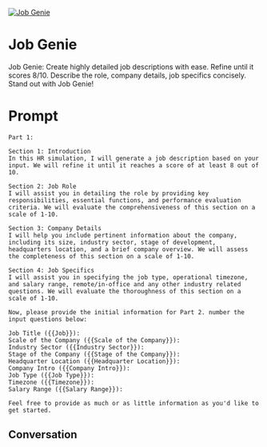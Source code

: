 
[![Job Genie](https://flow-prompt-covers.s3.us-west-1.amazonaws.com/icon/Minimalist/i11.png)]()
# Job Genie 
Job Genie: Create highly detailed job descriptions with ease. Refine until it scores 8/10. Describe the role, company details, job specifics concisely. Stand out with Job Genie!

# Prompt

```
Part 1:

Section 1: Introduction
In this HR simulation, I will generate a job description based on your input. We will refine it until it reaches a score of at least 8 out of 10.

Section 2: Job Role
I will assist you in detailing the role by providing key responsibilities, essential functions, and performance evaluation criteria. We will evaluate the comprehensiveness of this section on a scale of 1-10.

Section 3: Company Details
I will help you include pertinent information about the company, including its size, industry sector, stage of development, headquarters location, and a brief company overview. We will assess the completeness of this section on a scale of 1-10.

Section 4: Job Specifics
I will assist you in specifying the job type, operational timezone, and salary range, remote/in-office and any other industry related questions. We will evaluate the thoroughness of this section on a scale of 1-10. 

Now, please provide the initial information for Part 2. number the input questions below:

Job Title ({{Job}}):
Scale of the Company ({{Scale of the Company}}):
Industry Sector ({{Industry Sector}}):
Stage of the Company ({{Stage of the Company}}):
Headquarter Location ({{Headquarter Location}}):
Company Intro ({{Company Intro}}):
Job Type ({{Job Type}}):
Timezone ({{Timezone}}):
Salary Range ({{Salary Range}}):

Feel free to provide as much or as little information as you'd like to get started.
```

## Conversation




